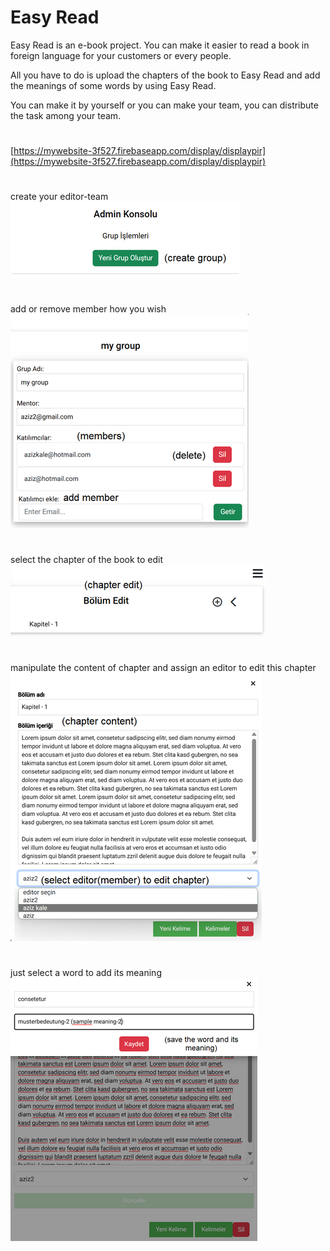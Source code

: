 # Easy Read

Easy Read is an e-book project. You can make it easier to read a book in foreign language for your customers or every people.

All you have to do is upload the chapters of the book to Easy Read and add the meanings of some words by using Easy Read.

You can make it by yourself or you can make your team, you can distribute the task among your team.
#
[https://mywebsite-3f527.firebaseapp.com/display/displaypir](https://mywebsite-3f527.firebaseapp.com/display/displaypir)
 #
  create your editor-team 
![Image Description](./src/assets/readmepics/1.png)
#
add or remove member how you wish
![Image Description](./src/assets/readmepics/2.png)
#
select the chapter of the book to edit
![Image Description](./src/assets/readmepics/3.png)
#
manipulate the content of chapter and assign an editor to edit this chapter
![Image Description](./src/assets/readmepics/4.png)
#
just select a word to add its meaning
![Image Description](./src/assets/readmepics/5.png)
#